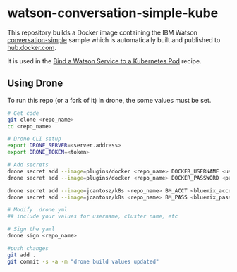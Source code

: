 # watson-conversation-simple-kube

This repository builds a Docker image containing the IBM Watson [conversation-simple](https://github.com/watson-developer-cloud/conversation-simple) sample which is automatically built and published to [hub.docker.com](https://hub.docker.com/r/adamkingit/watson-conversation-simple-kube/).

It is used in the [Bind a Watson Service to a Kubernetes Pod](https://developer.ibm.com/recipes/tutorials/bind-the-watson-conversation-service-to-a-bluemix-container-service-kubernetes-pod/) recipe.

## Using Drone
To run this repo (or a fork of it) in drone, the some values must be set.
``` bash
# Get code
git clone <repo_name>
cd <repo_name>

# Drone CLI setup
export DRONE_SERVER=<server.address>
export DRONE_TOKEN=<token>

# Add secrets
drone secret add --image=plugins/docker <repo_name> DOCKER_USERNAME <username>
drone secret add --image=plugins/docker <repo_name> DOCKER_PASSWORD <password>

drone secret add --image=jcantosz/k8s <repo_name> BM_ACCT <bluemix_account_number>
drone secret add --image=jcantosz/k8s <repo_name> BM_PASS <bluemix_password>

# Modify .drone.yml
## include your values for username, cluster name, etc

# Sign the yaml
drone sign <repo_name>

#push changes
git add .
git commit -s -a -m "drone build values updated"

```
